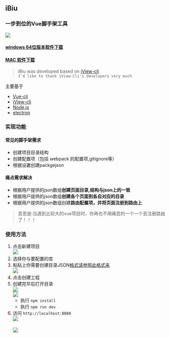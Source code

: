 
## iBiu
### 一步到位的Vue脚手架工具
![](../assets/img/ibiuFor.png)

#### [windows 64位版本软件下载](https://link.juejin.im/?target=https%3A%2F%2Fgit.oschina.net%2Fkarl-vicent%2FiBiu%2Fraw%2Fmaster%2Fwin%2FiBiu%2520Setup%25201.0.0.exe)
#### [MAC 软件下载](https://link.juejin.im/?target=https%3A%2F%2Fgit.oschina.net%2Fkarl-vicent%2FiBiu%2Fraw%2Fmaster%2Fmacos%2FiBiu-1.0.0.dmg)


> iBiu  was developed based on [iView-cli](https://github.com/iview/iview-cli) 
> <br>`I'd like to thank iView-Cli's developers very much`


主要基于

- [Vue-cli](https://github.com/vuejs/vue-cli)
- [iView-cli](https://github.com/iview/iview-cli) 
- [Node.js](https://nodejs.org/en/)
- [electron](https://electron.atom.io/)

### 实现功能
#### 常见的脚手架需求
   - 创建项目目录结构
   - 创建配置项（包括 webpack 的配置项,gitignore等）
   - 根据设置创建packgejson
    
#### 痛点需求解决
   - 根据用户提供的json数组**创建页面目录,结构与json上的一致**
   - 根据用户提供的json数组**创建各个页面到各自对应的目录**
   - 根据用户提供的json数组创建**路由配置项，并将页面注册到路由上**

> 意思是:当遇到比较大的vue项目时，你再也不用痛苦的一个一个去注册路由了！！！

### 使用方法

1. 点击新建项目<br>
   ![](../assets/github/2017-07-21_11-20-39.png)
2. 选择你与要配置的库  
3. 粘贴上你需要创建目录JSON[格式请参照此格式来](https://github.com/bobiscool/iBiu/blob/master/assets/github/formater.json)<br>
   ![](../assets/github/2017-07-21_11-23-54.png)
4. 点击创建工程 
5. 创建完毕后打开目录<br>
   ![](../assets/github/2017-07-21_11-26-29.png)<br>
   ![](../assets/github/games_js_和_src.png)
   - 执行 `npm install`
   - 执行 `npm run dev`
6. 访问 `http://localhost:8080`<br>
   ![](../assets/github/2017-07-18_23-01-10.png)<br>   
   ![](../assets/github/2017-07-18_22-58-58.png)   
   
   


